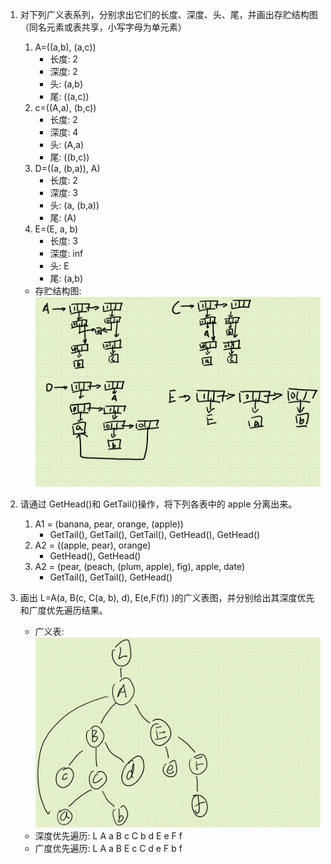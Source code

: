 1. 对下列广义表系列，分别求出它们的长度、深度、头、尾，并画出存贮结构图（同名元素或表共享，小写字母为单元素）
    1. A=((a,b), (a,c))
        * 长度: 2
        * 深度: 2
        * 头: (a,b)
        * 尾: ((a,c))
    2. c=((A,a), (b,c))
        * 长度: 2
        * 深度: 4
        * 头: (A,a)
        * 尾: ((b,c))
    3. D=((a, (b,a)), A)
        * 长度: 2
        * 深度: 3
        * 头: (a, (b,a))
        * 尾: (A)
    4. E=(E, a, b)
        * 长度: 3
        * 深度: inf
        * 头: E
        * 尾: (a,b)
    * 存贮结构图: ![8-1](8-1.png)

2. 请通过 GetHead()和 GetTail()操作，将下列各表中的 apple 分离出来。
    1. A1 = (banana, pear, orange, (apple))
        * GetTail(), GetTail(), GetTail(), GetHead(), GetHead()
    2. A2 = ((apple, pear), orange)
        * GetHead(), GetHead()
    3. A2 = (pear, (peach, (plum, apple), fig), apple, date)
        * GetTail(), GetTail(), GetHead()
        
3. 画出 L=A(a, B(c, C(a, b), d), E(e,F(f)) )的广义表图，并分别给出其深度优先和广度优先遍历结果。
    * 广义表: ![8-3](8-3.png)
    * 深度优先遍历: L A a B c C b d E e F f
    * 广度优先遍历: L A a B E c C d e F b f
